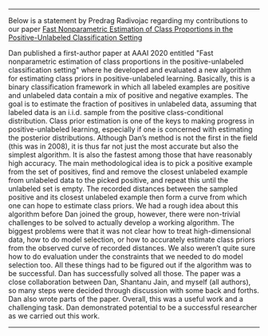 ---

Below is a statement by Predrag Radivojac regarding my contributions to our paper [Fast Nonparametric Estimation of Class Proportions in the Positive-Unlabeled Classification Setting](https://www.aaai.org/Papers/AAAI/2020GB/AAAI-ZeibergD.9147.pdf)

 Dan published a first-author paper at AAAI 2020 entitled "Fast nonparametric estimation of class proportions in the positive-unlabeled classification setting" where he developed and evaluated a new algorithm for estimating class priors in positive-unlabeled learning. Basically, this is a binary classification framework in which all labeled examples are positive and unlabeled data contain a mix of positive and negative examples. The goal is to estimate the fraction of positives in unlabeled data, assuming that labeled data is an i.i.d. sample from the positive class-conditional distribution. Class prior estimation is one of the keys to making progress in positive-unlabeled learning, especially if one is concerned with estimating the posterior distributions. Although Dan’s method is not the first in the field (this was in 2008), it is thus far not just the most accurate but also the simplest algorithm. It is also the fastest among those that have reasonably high accuracy. The main methodological idea is to pick a positive example from the set of positives, find and remove the closest unlabeled example from unlabeled data to the picked positive, and repeat this until the unlabeled set is empty. The recorded distances between the sampled positive and its closest unlabeled example then form a curve from which one can hope to estimate class priors. We had a rough idea about this algorithm before Dan joined the group, however, there were non-trivial challenges to be solved to actually develop a working algorithm. The biggest problems were that it was not clear how to treat high-dimensional data, how to do model selection, or how to accurately estimate class priors from the observed curve of recorded distances. We also weren’t quite sure how to do evaluation under the constraints that we needed to do model selection too. All these things had to be figured out if the algorithm was to be successful. Dan has successfully solved all those. The paper was a close collaboration between Dan, Shantanu Jain, and myself (all authors), so many steps were decided through discussion with some back and forths. Dan also wrote parts of the paper. Overall, this was a useful work and a challenging task. Dan demonstrated potential to be a successful researcher as we carried out this work. 

 ---